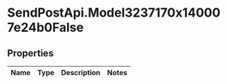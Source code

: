 # SendPostApi.Model3237170x140007e24b0False

## Properties
Name | Type | Description | Notes
------------ | ------------- | ------------- | -------------


